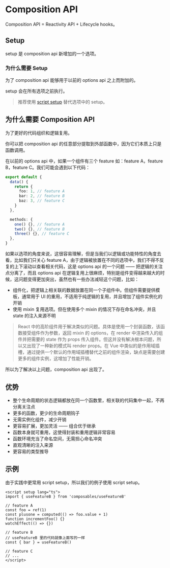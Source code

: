 # Composition API

Composition API = Reactivity API + Lifecycle hooks。

## Setup

setup 是 composition api 新增加的一个选项。

### 为什么需要 Setup

为了 composition api 能够用于以前的 options api 之上而附加的。

setup 会在所有选项之前执行。

> 推荐使用 [script setup](https://cn.vuejs.org/api/sfc-script-setup.html#basic-syntax) 替代选项中的 setup。

## 为什么需要 Composition API

为了更好的代码组织和逻辑复用。

你可以把 composition api 的任意部分提取到外部函数中，因为它们本质上只是函数调用。

在以前的 options api 中，如果一个组件有三个 feature 如：feature A，feature B，feature C。我们可能会遇到以下代码：

```ts
export default {
  data() {
    return {
      foo: 1, // feature A
      bar: 2, // feature B
      baz: 3, // feature C
    }
  },

  methods: {
    one() {}, // feature A
    two() {}, // feature B
    three() {}, // feature C
  },
}
```

如果以选项的角度来说，这很容易理解，但是当我们以逻辑或功能特性的角度去看，比如我们只关心 feature A，由于逻辑被放置在不同的选项中，我们不得不反复的上下滚动以查看相关代码，这是 options api 的一个问题 —— 把逻辑的关注点分离了，而且 options api 在逻辑复用上很麻烦，特别是组件变得越来越大的时候，这问题变得更加突出，虽然也有一些办法减轻这个问题，比如：

- 组件化，把逻辑上相关联的数据放置在同一个子组件中。但组件需要提供模板，通常用于 UI 的重用，不适用于纯逻辑的复用，并且增加了组件实例化的开销
- 使用 mixin 复用选项。但在使用多个 mixin 的情况下存在命名冲突，并且 state 的注入来源不明

> React 中的高阶组件用于解决类似的问题。具体是使用一个封装函数，该函数接受组件作为参数，返回 mixin 的 options，在 render 中渲染传入的组件并把需要的 state 作为 props 传入组件。但这并没有解决根本问题，所以又出现了一种新的模式叫 render props。在 Vue 中类似的是作用域插槽，通过提供一个默认的作用域插槽替代之前的组件渲染，缺点是需要创建更多的组件实例，这增加了性能开销。

所以为了解决以上问题，composition api 出现了。

## 优势

- 整个生命周期的状态逻辑都放在同一个函数里，相关联的代码集中一起，不再分离关注点
- 更多的函数，更少的生命周期钩子
- 无需实例化组件，减少开销
- 更容易扩展，更加灵活 —— 组合优于继承
- 函数本身就可重用，这使得封装和重用逻辑非常容易
- 函数环境充当了命名空间，无需担心命名冲突
- 直观清晰的注入来源
- 更容易的类型推导

## 示例

由于实践中更常用 script setup，所以我们的例子使用 script setup。

```vue
<script setup lang="ts">
import { useFeatureB } from 'composables/useFeatureB'

// feature A
const foo = ref(1)
const plusone = computed(() => foo.value + 1)
function incrementFoo() {}
watchEffect(() => {})

// feature B
// useFeatureB 里的代码就像上面写的一样
const { bar } = useFeatureB()

// feature C
// ...
</script>
```
